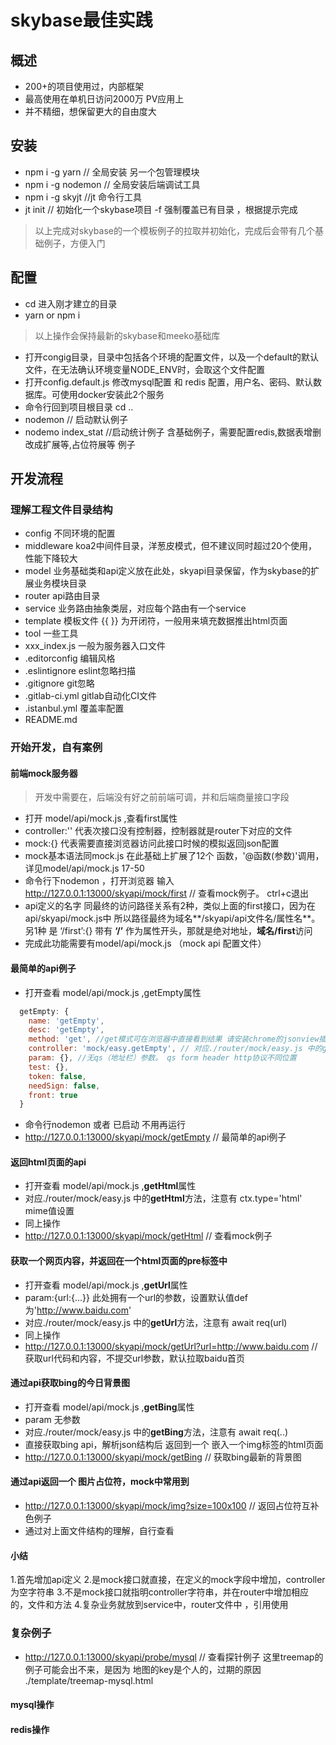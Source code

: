 # skybase最佳实践

## 概述
* 200+的项目使用过，内部框架
* 最高使用在单机日访问2000万 PV应用上
* 并不精细，想保留更大的自由度大

## 安装
* npm i -g yarn // 全局安装 另一个包管理模块
* npm i -g nodemon // 全局安装后端调试工具
* npm i -g skyjt //jt 命令行工具
* jt init // 初始化一个skybase项目 -f 强制覆盖已有目录 ，根据提示完成
> 以上完成对skybase的一个模板例子的拉取并初始化，完成后会带有几个基础例子，方便入门

## 配置
* cd 进入刚才建立的目录
* yarn or npm i
> 以上操作会保持最新的skybase和meeko基础库

* 打开congig目录，目录中包括各个环境的配置文件，以及一个default的默认文件，在无法确认环境变量NODE_ENV时，会取这个文件配置
* 打开config.default.js 修改mysql配置 和 redis 配置，用户名、密码、默认数据库。可使用docker安装此2个服务
* 命令行回到项目根目录 cd ..
* nodemon // 启动默认例子
* nodemo index_stat //启动统计例子 含基础例子，需要配置redis,数据表增删改成扩展等,占位符展等 例子


## 开发流程
### 理解工程文件目录结构
* config 不同环境的配置
* middleware koa2中间件目录，洋葱皮模式，但不建议同时超过20个使用，性能下降较大
* model 业务基础类和api定义放在此处，skyapi目录保留，作为skybase的扩展业务模块目录
* router api路由目录
* service 业务路由抽象类层，对应每个路由有一个service
* template 模板文件 {{ }} 为开闭符，一般用来填充数据推出html页面
* tool 一些工具
* xxx_index.js 一般为服务器入口文件
* .editorconfig 编辑风格
* .eslintignore eslint忽略扫描
* .gitignore git忽略
* .gitlab-ci.yml gitlab自动化CI文件
* .istanbul.yml 覆盖率配置
* README.md
### 开始开发，自有案例
#### 前端mock服务器
>开发中需要在，后端没有好之前前端可调，并和后端商量接口字段
* 打开 model/api/mock.js ,查看first属性
* controller:'' 代表次接口没有控制器，控制器就是router下对应的文件
* mock:{} 代表需要直接浏览器访问此接口时候的模拟返回json配置
* mock基本语法同mock.js 在此基础上扩展了12个 函数，'@函数(参数)'调用，详见model/api/mock.js 17-50
* 命令行下nodemon ，打开浏览器 输入   http://127.0.0.1:13000/skyapi/mock/first  // 查看mock例子。 ctrl+c退出
* api定义的名字 同最终的访问路径关系有2种，类似上面的first接口，因为在api/skyapi/mock.js中 所以路径最终为域名**/skyapi/api文件名/属性名**。 另1种 是 ‘/first’:{} 带有  **‘/’** 作为属性开头，那就是绝对地址，**域名/first**访问
* 完成此功能需要有model/api/mock.js （mock api 配置文件）

####  最简单的api例子
* 打开查看 model/api/mock.js ,getEmpty属性
``` javascript
  getEmpty: {
    name: 'getEmpty',
    desc: 'getEmpty',
    method: 'get', //get模式可在浏览器中直接看到结果 请安装chrome的jsonview插件
    controller: 'mock/easy.getEmpty', // 对应./router/mock/easy.js 中的getEmpty方法，打开看一下，一句ctx.ok('返回正常')
    param: {}, //无qs（地址栏）参数。 qs form header http协议不同位置
    test: {},
    token: false,
    needSign: false,
    front: true
  }
```
* 命令行nodemon 或者 已启动 不用再运行
* http://127.0.0.1:13000/skyapi/mock/getEmpty  // 最简单的api例子
#### 返回html页面的api

* 打开查看 model/api/mock.js ,**getHtml**属性
* 对应./router/mock/easy.js 中的**getHtml**方法，注意有 ctx.type='html' mime值设置
* 同上操作
* http://127.0.0.1:13000/skyapi/mock/getHtml  // 查看mock例子
#### 获取一个网页内容，并返回在一个html页面的pre标签中

* 打开查看 model/api/mock.js ,**getUrl**属性
* param:{url:{...}} 此处拥有一个url的参数，设置默认值def为'http://www.baidu.com'
* 对应./router/mock/easy.js 中的**getUrl**方法，注意有 await req(url)
* 同上操作
* http://127.0.0.1:13000/skyapi/mock/getUrl?url=http://www.baidu.com // 获取url代码和内容，不提交url参数，默认拉取baidu首页

#### 通过api获取bing的今日背景图
* 打开查看 model/api/mock.js ,**getBing**属性
* param 无参数
* 对应./router/mock/easy.js 中的**getBing**方法，注意有 await req(..)
* 直接获取bing api，解析json结构后 返回到一个 嵌入一个img标签的html页面
* http://127.0.0.1:13000/skyapi/mock/getBing // 获取bing最新的背景图

#### 通过api返回一个 图片占位符，mock中常用到
* http://127.0.0.1:13000/skyapi/mock/img?size=100x100  // 返回占位符互补色例子
* 通过对上面文件结构的理解，自行查看

#### 小结
1.首先增加api定义
2.是mock接口就直接，在定义的mock字段中增加，controller为空字符串
3.不是mock接口就指明controller字符串，并在router中增加相应的，文件和方法
4.复杂业务就放到service中，router文件中 ，引用使用

### 复杂例子
* http://127.0.0.1:13000/skyapi/probe/mysql  // 查看探针例子 这里treemap的例子可能会出不来，是因为 地图的key是个人的，过期的原因 ./template/treemap-mysql.html

#### mysql操作
#### redis操作
  

  
  